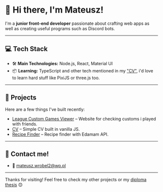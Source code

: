 # 👋 Hi there, I'm Mateusz!

I'm a **junior front-end developer** passionate about crafting web apps as well as creating useful programs such as Discord bots.

---

## 💻 Tech Stack

- 🛠️ **Main Technologies:** Node.js, React, Material UI
- 📦 **Learning:** TypeScript and other tech mentioned in my ["CV"](https://alternatykw.github.io), i'd love to learn hard stuff like PixiJS or three.js too.

---

## 📂 Projects

Here are a few things I've built recently:

-  [League Custom Games Viewer](https://nowa-fala.vercel.app) – Website for checking customs i played with friends.
-  [CV](https://alternatykw.github.io) – Simple CV built in vanilla JS.
-  [Recipe Finder](https://projekt-programowanie-aplikacji-internetowych.vercel.app) – Recipe finder with Edamam API.

---

## 🤝 Contact me!

- 📧 mateusz.wrobel2@wp.pl

---

Thanks for visiting! Feel free to check my other projects or my [diploma thesis](https://www.overleaf.com/read/smdwgfhwryyv#a0e7a7) 😊

